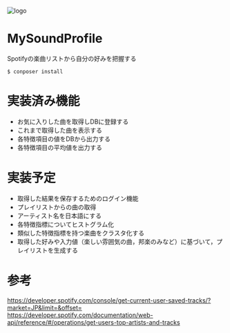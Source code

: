 ![logo](https://user-images.githubusercontent.com/52301721/216746105-44a494e4-5dac-45e0-ac0c-8d330b5b1461.png)

# MySoundProfile
Spotifyの楽曲リストから自分の好みを把握する

```
$ conposer install
```

# 実装済み機能
- お気に入りした曲を取得しDBに登録する
- これまで取得した曲を表示する
- 各特徴項目の値をDBから出力する
- 各特徴項目の平均値を出力する

# 実装予定
- 取得した結果を保存するためのログイン機能
- プレイリストからの曲の取得
- アーティスト名を日本語にする
- 各特徴指標についてヒストグラム化
- 類似した特徴指標を持つ楽曲をクラスタ化する
- 取得した好みや入力値（楽しい雰囲気の曲，邦楽のみなど）に基づいて，プレイリストを生成する

# 参考
https://developer.spotify.com/console/get-current-user-saved-tracks/?market=JP&limit=&offset=
https://developer.spotify.com/documentation/web-api/reference/#/operations/get-users-top-artists-and-tracks
